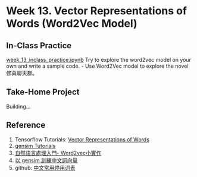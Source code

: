 # Week 13. Vector Representations of Words (Word2Vec Model)

## In-Class Practice

[week_13_inclass_practice.ipynb](https://github.com/kevinkevin556/STASD/blob/master/week_13/week_13_inclass_practice.ipynb)
Try to explore the word2vec model on your own and write a sample code.
    - Use Word2Vec model to explore the novel 修真聊天群。

## Take-Home Project

Building...

## Reference

1. Tensorflow Tutorials: [Vector Representations of Words](https://www.tensorflow.org/tutorials/representation/word2vec)
2. [gensim Tutorials](https://radimrehurek.com/gensim/tutorial.html)
3. [自然語言處理入門- Word2vec小實作](https://medium.com/pyladies-taiwan/%E8%87%AA%E7%84%B6%E8%AA%9E%E8%A8%80%E8%99%95%E7%90%86%E5%85%A5%E9%96%80-word2vec%E5%B0%8F%E5%AF%A6%E4%BD%9C-f8832d9677c8)
4. [以 gensim 訓練中文詞向量](http://zake7749.github.io/2016/08/28/word2vec-with-gensim/)
5. github: [中文常用停用词表](https://github.com/goto456/stopwords)
